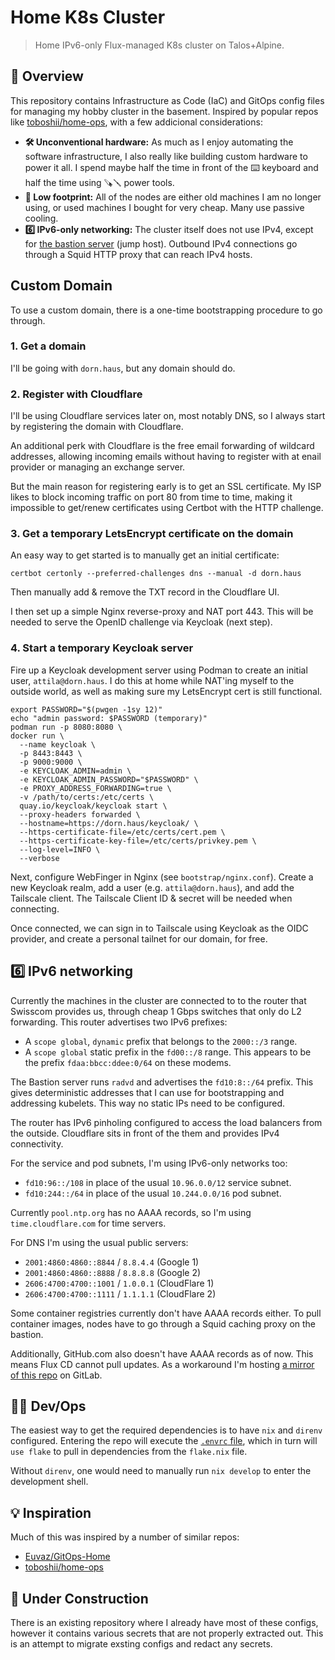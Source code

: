 # Home K8s Cluster

> Home IPv6-only Flux-managed K8s cluster on Talos+Alpine.

## 📖 Overview

This repository contains Infrastructure as Code (IaC) and GitOps config files
for managing my hobby cluster in the basement. Inspired by popular repos like
[toboshii/home-ops], with a few addicional considerations:


- **🛠️ Unconventional hardware:** As much as I enjoy automating the software
  infrastructure, I also really like building custom hardware to power it all.
  I spend maybe half the time in front of the ⌨️ keyboard and half the time
  using 🪚🪛 power tools.
- **🌳 Low footprint:** All of the nodes are either old machines I am no longer
  using, or used machines I bought for very cheap. Many use passive cooling.
- **6️⃣ IPv6-only networking:** The cluster itself does not use IPv4, except for
  [the bastion server][bastion] (jump host). Outbound IPv4 connections go
  through a Squid HTTP proxy that can reach IPv4 hosts.

[bastion]: https://github.com/dorn-haus/8/tree/main/bastion

## Custom Domain

To use a custom domain, there is a one-time bootstrapping procedure to go
through.

### 1. Get a domain

I'll be going with `dorn.haus`, but any domain should do.

### 2. Register with Cloudflare

I'll be using Cloudflare services later on, most notably DNS, so I always start
by registering the domain with Cloudflare.

An additional perk with Cloudflare is the free email forwarding of wildcard
addresses, allowing incoming emails without having to register with at enail
provider or managing an exchange server.

But the main reason for registering early is to get an SSL certificate. My ISP
likes to block incoming traffic on port 80 from time to time, making it
impossible to get/renew certificates using Certbot with the HTTP challenge.

### 3. Get a temporary LetsEncrypt certificate on the domain

An easy way to get started is to manually get an initial certificate:

```
certbot certonly --preferred-challenges dns --manual -d dorn.haus
```

Then manually add & remove the TXT record in the Cloudflare UI.

I then set up a simple Nginx reverse-proxy and NAT port 443. This will be
needed to serve the OpenID challenge via Keycloak (next step).

### 4. Start a temporary Keycloak server

Fire up a Keycloak development server using Podman to create
an initial user, `attila@dorn.haus`. I do this at home while NAT'ing myself to
the outside world, as well as making sure my LetsEncrypt cert is still
functional.

```
export PASSWORD="$(pwgen -1sy 12)"
echo "admin password: $PASSWORD (temporary)"
podman run -p 8080:8080 \
docker run \
  --name keycloak \
  -p 8443:8443 \
  -p 9000:9000 \
  -e KEYCLOAK_ADMIN=admin \
  -e KEYCLOAK_ADMIN_PASSWORD="$PASSWORD" \
  -e PROXY_ADDRESS_FORWARDING=true \
  -v /path/to/certs:/etc/certs \
  quay.io/keycloak/keycloak start \
  --proxy-headers forwarded \
  --hostname=https://dorn.haus/keycloak/ \
  --https-certificate-file=/etc/certs/cert.pem \
  --https-certificate-key-file=/etc/certs/privkey.pem \
  --log-level=INFO \
  --verbose
```

Next, configure WebFinger in Nginx (see `bootstrap/nginx.conf`). Create a new
Keycloak realm, add a user (e.g. `attila@dorn.haus`), and add the Tailscale
client. The Tailscale Client ID & secret will be needed when connecting.

Once connected, we can sign in to Tailscale using Keycloak as the OIDC
provider, and create a personal tailnet for our domain, for free.

## 6️⃣ IPv6 networking

Currently the machines in the cluster are connected to to the router that
Swisscom provides us, through cheap 1 Gbps switches that only do L2
forwarding. This router advertises two IPv6 prefixes:

- A `scope global`, `dynamic` prefix that belongs to the `2000::/3` range.
- A `scope global` static prefix in the `fd00::/8` range. This appears to be the prefix
  `fdaa:bbcc:ddee:0/64` on these modems.

The Bastion server runs `radvd` and advertises the `fd10:8::/64` prefix. This
gives deterministic addresses that I can use for bootstrapping and addressing
kubelets. This way no static IPs need to be configured.

The router has IPv6 pinholing configured to access the load balancers from the outside.
Cloudflare sits in front of the them and provides IPv4 connectivity.

For the service and pod subnets, I'm using IPv6-only networks too:

- `fd10:96::/108` in place of the usual `10.96.0.0/12` service subnet.
- `fd10:244::/64` in place of the usual `10.244.0.0/16` pod subnet.

Currently `pool.ntp.org` has no AAAA records, so I'm using
`time.cloudflare.com` for time servers.

For DNS I'm using the usual public servers:

- `2001:4860:4860::8844` / `8.8.4.4` (Google 1)
- `2001:4860:4860::8888` / `8.8.8.8` (Google 2)
- `2606:4700:4700::1001` / `1.0.0.1` (CloudFlare 1)
- `2606:4700:4700::1111` / `1.1.1.1` (CloudFlare 2)

Some container registries currently don't have AAAA records either. To pull
container images, nodes have to go through a Squid caching proxy on the
bastion.

Additionally, GitHub.com also doesn't have AAAA records as of now. This means
Flux CD cannot pull updates. As a workaround I'm hosting [a mirror of this
repo][2] on GitLab.

[2]: https://gitlab.com/attilaolah/dh8

## 🧑‍💻️ Dev/Ops

The easiest way to get the required dependencies is to have `nix` and `direnv`
configured. Entering the repo will execute the [`.envrc` file], which in turn
will `use flake` to pull in dependencies from the `flake.nix` file.

[`.envrc` file]: https://github.com/attilaolah/ops/blob/main/.envrc

Without `direnv`, one would need to manually run `nix develop` to enter the
development shell.

## 💡 Inspiration

Much of this was inspired by a number of similar repos:

- [Euvaz/GitOps-Home]
- [toboshii/home-ops]

[Euvaz/GitOps-Home]: https://github.com/Euvaz/GitOps-Home
[toboshii/home-ops]: https://github.com/toboshii/home-ops

## 🚧 Under Construction

There is an existing repository where I already have most of these configs,
however it contains various secrets that are not properly extracted out. This
is an attempt to migrate exsting configs and redact any secrets.
